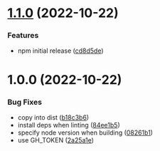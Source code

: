 # [1.1.0](https://github.com/rkrishn7/ksqldb-js/compare/v1.0.0...v1.1.0) (2022-10-22)


### Features

* npm initial release ([cd8d5de](https://github.com/rkrishn7/ksqldb-js/commit/cd8d5def64b4ad52fa754ecb262ed6669369c424))

# 1.0.0 (2022-10-22)


### Bug Fixes

* copy into dist ([b18c3b6](https://github.com/rkrishn7/ksqldb-js/commit/b18c3b6431f9ed98bc2d4e963a0d8ac207c0b63e))
* install deps when linting ([84ee1b5](https://github.com/rkrishn7/ksqldb-js/commit/84ee1b546a154f50939a6e901777528aa75a2dcf))
* specify node version when building ([08261b1](https://github.com/rkrishn7/ksqldb-js/commit/08261b14d1beabfc095c55efe3c8377fe08f27af))
* use GH_TOKEN ([2a25a1e](https://github.com/rkrishn7/ksqldb-js/commit/2a25a1ec62eb00f0bd4746b6fec09405465f6c60))
